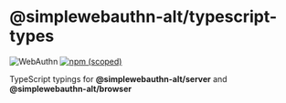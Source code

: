 # @simplewebauthn-alt/typescript-types

![WebAuthn](https://img.shields.io/badge/WebAuthn-Simplified-blueviolet?style=for-the-badge&logo=WebAuthn)
[![npm (scoped)](https://img.shields.io/npm/v/@simplewebauthn-alt/typescript-types?style=for-the-badge&logo=npm)](https://www.npmjs.com/package/@simplewebauthn-alt/typescript-types)

TypeScript typings for **@simplewebauthn-alt/server** and **@simplewebauthn-alt/browser**
